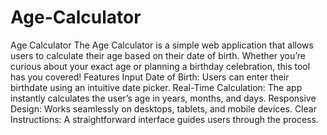 # Age-Calculator
 Age Calculator  The Age Calculator is a simple web application that allows users to calculate their age based on their date of birth. Whether you’re curious about your exact age or planning a birthday celebration, this tool has you covered!  Features Input Date of Birth: Users can enter their birthdate using an intuitive date picker. Real-Time Calculation: The app instantly calculates the user’s age in years, months, and days. Responsive Design: Works seamlessly on desktops, tablets, and mobile devices. Clear Instructions: A straightforward interface guides users through the process.
